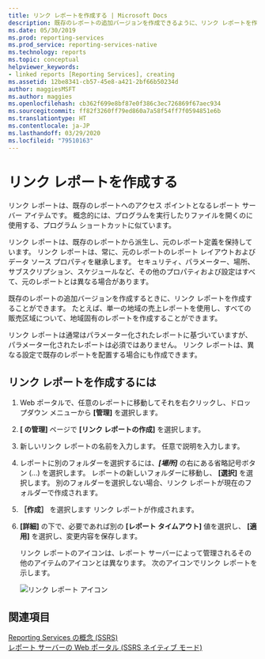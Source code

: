 ```yaml
---
title: リンク レポートを作成する | Microsoft Docs
description: 既存のレポートの追加バージョンを作成できるように、リンク レポートを作成する方法について説明します。
ms.date: 05/30/2019
ms.prod: reporting-services
ms.prod_service: reporting-services-native
ms.technology: reports
ms.topic: conceptual
helpviewer_keywords:
- linked reports [Reporting Services], creating
ms.assetid: 12be8341-cb57-45e8-a421-2bf66b50234d
author: maggiesMSFT
ms.author: maggies
ms.openlocfilehash: cb362f699e8bf87e0f386c3ec726869f67aec934
ms.sourcegitcommit: ff82f3260ff79ed860a7a58f54ff7f0594851e6b
ms.translationtype: HT
ms.contentlocale: ja-JP
ms.lasthandoff: 03/29/2020
ms.locfileid: "79510163"
---
```

# <a name="create-a-linked-report"></a>リンク レポートを作成する
  リンク レポートは、既存のレポートへのアクセス ポイントとなるレポート サーバー アイテムです。 概念的には、プログラムを実行したりファイルを開くのに使用する、プログラム ショートカットに似ています。  
  
 リンク レポートは、既存のレポートから派生し、元のレポート定義を保持しています。 リンク レポートは、常に、元のレポートのレポート レイアウトおよびデータ ソース プロパティを継承します。 セキュリティ、パラメーター、場所、サブスクリプション、スケジュールなど、その他のプロパティおよび設定はすべて、元のレポートとは異なる場合があります。  
  
 既存のレポートの追加バージョンを作成するときに、リンク レポートを作成することができます。 たとえば、単一の地域の売上レポートを使用し、すべての販売区域について、地域固有のレポートを作成することができます。  
  
 リンク レポートは通常はパラメーター化されたレポートに基づいていますが、パラメーター化されたレポートは必須ではありません。 リンク レポートは、異なる設定で既存のレポートを配置する場合にも作成できます。  
  
## <a name="to-create-a-linked-report"></a>リンク レポートを作成するには  
  
1. Web ポータルで、任意のレポートに移動してそれを右クリックし、ドロップダウン メニューから **[管理]** を選択します。

2. **[<reportname> の管理]** ページで **[リンク レポートの作成]** を選択します。  
  
3. 新しいリンク レポートの名前を入力します。 任意で説明を入力します。  
  
4. レポートに別のフォルダーを選択するには、***[場所]*** の右にある省略記号ボタン (...) を選択します。  レポートの新しいフォルダーに移動し、 **[選択]** を選択します。 別のフォルダーを選択しない場合、リンク レポートが現在のフォルダーで作成されます。  
  
5. **［作成］** を選択します リンク レポートが作成されます。  

6. **[詳細]** の下で、必要であれば別の **[レポート タイムアウト]** 値を選択し、 **[適用]** を選択し、変更内容を保存します。
  
     リンク レポートのアイコンは、レポート サーバーによって管理されるその他のアイテムのアイコンとは異なります。 次のアイコンでリンク レポートを示します。  
  
     ![リンク レポート アイコン](../../reporting-services/report-server/media/hlp-16linked.gif "リンク レポート アイコン")  
  
## <a name="see-also"></a>関連項目  

 [Reporting Services の概念 &#40;SSRS&#41;](../../reporting-services/reporting-services-concepts-ssrs.md)  
 [レポート サーバーの Web ポータル (SSRS ネイティブ モード)](../../reporting-services/web-portal-ssrs-native-mode.md)
  

